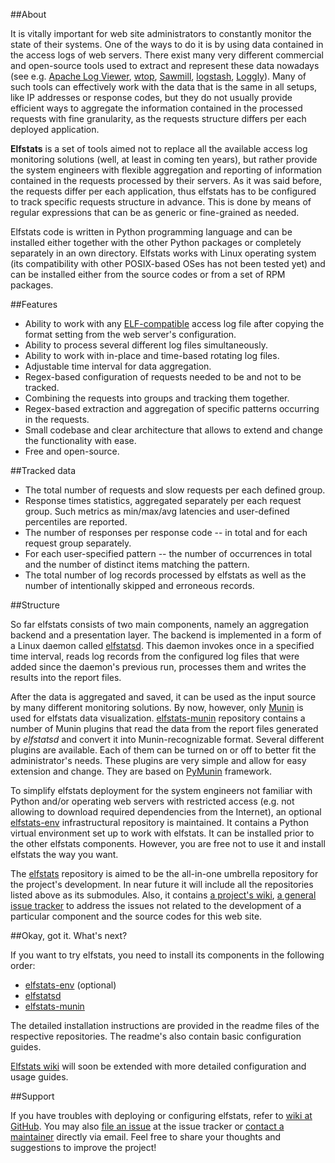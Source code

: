 ##About 

It is vitally important for web site administrators to constantly monitor the state of their systems. One of the ways to do it is by using data contained in the access logs of web servers. There exist many very different commercial and open-source tools used to extract and represent these data nowadays (see e.g. [Apache Log Viewer](http://www.apacheviewer.com), [wtop](https://github.com/ClockworkNet/wtop), [Sawmill](http://www.sawmill.net), [logstash](http://logstash.net), [Loggly](http://loggly.com)). Many of such tools can effectively work with the data that is the same in all setups, like IP addresses or response codes, but they do not usually provide efficient ways to aggregate the information contained in the processed requests with fine granularity, as the requests structure differs per each deployed application.

**Elfstats** is a set of tools aimed not to replace all the available access log monitoring solutions (well, at least in coming ten years), but rather provide the system engineers with flexible aggregation and reporting of information contained in the requests processed by their servers. As it was said before, the requests differ per each application, thus elfstats has to be configured to track specific requests structure in advance. This is done by means of regular expressions that can be as generic or fine-grained as needed.

Elfstats code is written in Python programming language and can be installed either together with the other Python packages or completely separately in an own directory. Elfstats works with Linux operating system (its compatibility with other POSIX-based OSes has not been tested yet) and can be installed either from the source codes or from a set of RPM packages.

##Features

* Ability to work with any [ELF-compatible](http://en.wikipedia.org/wiki/Extended_Log_Format) access log file after copying the format setting from the web server's configuration.
* Ability to process several different log files simultaneously.
* Ability to work with in-place and time-based rotating log files. 
* Adjustable time interval for data aggregation.
* Regex-based configuration of requests needed to be and not to be tracked.
* Combining the requests into groups and tracking them together.
* Regex-based extraction and aggregation of specific patterns occurring in the requests.
* Small codebase and clear architecture that allows to extend and change the functionality with ease.
* Free and open-source.

##Tracked data

* The total number of requests and slow requests per each defined group.
* Response times statistics, aggregated separately per each request group. Such metrics as min/max/avg latencies and user-defined percentiles are reported.
* The number of responses per response code -- in total and for each request group separately.
* For each user-specified pattern -- the number of occurrences in total and the number of distinct items matching the pattern.
* The total number of log records processed by elfstats as well as the number of intentionally skipped and erroneous records.

##Structure

So far elfstats consists of two main components, namely an aggregation backend and a presentation layer. The backend is implemented in a form of a Linux daemon called [elfstatsd][]. This daemon invokes once in a specified time interval, reads log records from the configured log files that were added since the daemon's previous run, processes them and writes the results into the report files.

After the data is aggregated and saved, it can be used as the input source by many different monitoring solutions. By now, however, only [Munin] is used for elfstats data visualization. [elfstats-munin][] repository contains a number of Munin plugins that read the data from the report files generated by *elfstatsd* and convert it into Munin-recognizable format. Several different plugins are available. Each of them can be turned on or off to better fit the administrator's needs. These plugins are very simple and allow for easy extension and change. They are based on [PyMunin][] framework. 

To simplify elfstats deployment for the system engineers not familiar with Python and/or operating web servers with restricted access (e.g. not allowing to download required dependencies from the Internet), an optional [elfstats-env][] infrastructural repository is maintained. It contains a Python virtual environment set up to work with elfstats. It can be installed prior to the other elfstats components. However, you are free not to use it and install elfstats the way you want.

The [elfstats][] repository is aimed to be the all-in-one umbrella repository for the project's development. In near future it will include all the repositories listed above as its submodules. Also, it contains [a project's wiki](https://github.com/dzzh/elfstats/wiki), [a general issue tracker](https://github.com/dzzh/elfstats/issues) to address the issues not related to the development of a particular component and the source codes for this web site. 

##Okay, got it. What's next?

If you want to try elfstats, you need to install its components in the following order:

* [elfstats-env][] (optional)
* [elfstatsd][]
* [elfstats-munin][]

The detailed installation instructions are provided in the readme files of the respective repositories. The readme's also contain basic configuration guides.

[Elfstats wiki](https://github.com/dzzh/elfstats/wiki) will soon be extended with more detailed configuration and usage guides.

##Support

If you have troubles with deploying or configuring elfstats, refer to [wiki at GitHub](https://github.com/dzzh/elfstats/wiki). You may also [file an issue](https://github.com/dzzh/elfstats/issues) at the issue tracker or [contact a maintainer](mailto:zmicier.zaleznicenka@gmail.com) directly via email. Feel free to share your thoughts and suggestions to improve the project!

[elfstats]: https://github.com/dzzh/elfstats
[elfstats-env]: https://github.com/dzzh/elfstats-env
[elfstatsd]: https://github.com/dzzh/elfstatsd
[elfstats-munin]: https://github.com/dzzh/elfstats-munin
[Munin]: http://munin-monitoring.org
[PyMunin]: http://aouyar.github.io/PyMunin/